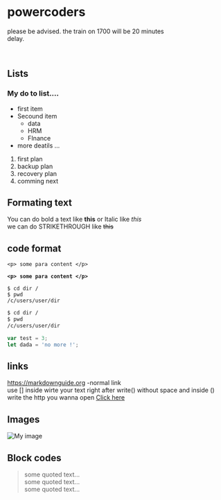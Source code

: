 
# powercoders

please be advised. the train on 1700 will be 20 minutes <br>
delay.

<br>

## Lists
### My do to list....
* first item
* Secound item
  * data
  * HRM
  * FInance
* more deatils ...

1. first plan
2. backup plan
3. recovery plan 
4. comming next
## Formating text
You can do bold a text like **this** or Italic like _this_ <br>
we can do STRIKETHROUGH like ~~this~~


## code format
`<p> some para content </p>`

**`<p> some para content </p>`**

``` shell 
$ cd dir /
$ pwd
/c/users/user/dir
```
``` sh 
$ cd dir /
$ pwd
/c/users/user/dir
```
``` js
var test = 3;
let dada = 'no more !';
```
## links
https://markdownguide.org -normal link <br>
use [] inside wirte your text right after write() without space and inside () write the http you wanna open [Click here](https://markdownguide.org)

## Images
![My image](https://images.unsplash.com/photo-1505852679233-d9fd70aff56d?ixlib=rb-1.2.1&ixid=eyJhcHBfaWQiOjEyMDd9&w=1000&q=80)

## Block codes
> some quoted text...<br>
> some quoted text...<br>
> some quoted text...<br>
